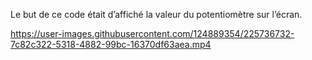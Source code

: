 
Le but de ce code était d’affiché la valeur du potentiomètre sur l’écran.



https://user-images.githubusercontent.com/124889354/225736732-7c82c322-5318-4882-99bc-16370df63aea.mp4

